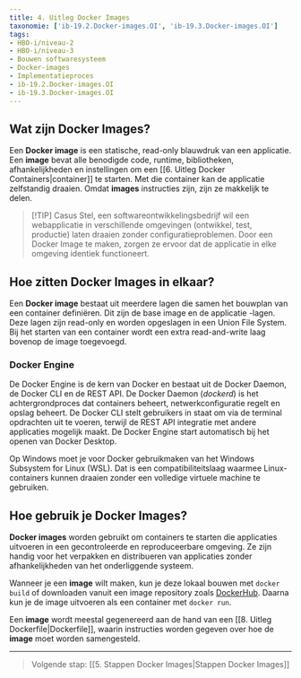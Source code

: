```yaml
---
title: 4. Uitleg Docker Images
taxonomie: ['ib-19.2.Docker-images.OI', 'ib-19.3.Docker-images.OI']
tags:
- HBO-i/niveau-2
- HBO-i/niveau-3
- Bouwen softwaresysteem
- Docker-images
- Implementatieproces
- ib-19.2.Docker-images.OI
- ib-19.3.Docker-images.OI
---
```


## Wat zijn Docker Images?
Een **Docker image** is een statische, read-only blauwdruk van een applicatie. Een **image** bevat alle benodigde code, runtime, bibliotheken, afhankelijkheden en instellingen om een [[6. Uitleg Docker Containers|container]] te starten. Met die container kan de applicatie zelfstandig draaien. Omdat **images** instructies zijn, zijn ze makkelijk te delen.

> [!TIP] Casus
> Stel, een softwareontwikkelingsbedrijf wil een webapplicatie in verschillende omgevingen (ontwikkel, test, productie) laten draaien zonder configuratieproblemen. Door een Docker Image te maken, zorgen ze ervoor dat de applicatie in elke omgeving identiek functioneert.

## Hoe zitten Docker Images in elkaar?
Een **Docker image** bestaat uit meerdere lagen die samen het bouwplan van een container definiëren. Dit zijn de base image en de applicatie -lagen. Deze lagen zijn read-only en worden opgeslagen in een Union File System. Bij het starten van een container wordt een extra read-and-write laag bovenop de image toegevoegd.

### Docker Engine
De Docker Engine is de kern van Docker en bestaat uit de Docker Daemon, de Docker CLI en de REST API. De Docker Daemon (_dockerd_) is het achtergrondproces dat containers beheert, netwerkconfiguratie regelt en opslag beheert. De Docker CLI stelt gebruikers in staat om via de terminal opdrachten uit te voeren, terwijl de REST API integratie met andere applicaties mogelijk maakt. De Docker Engine start automatisch bij het openen van Docker Desktop.

Op Windows moet je voor Docker gebruikmaken van het Windows Subsystem for Linux (WSL). Dat is een compatibiliteitslaag waarmee Linux-containers kunnen draaien zonder een volledige virtuele machine te gebruiken.

## Hoe gebruik je Docker Images?
**Docker images** worden gebruikt om containers te starten die applicaties uitvoeren in een gecontroleerde en reproduceerbare omgeving. Ze zijn handig voor het verpakken en distribueren van applicaties zonder afhankelijkheden van het onderliggende systeem.

Wanneer je een **image** wilt maken, kun je deze lokaal bouwen met `docker build` of downloaden vanuit een image repository zoals [DockerHub](https://hub.docker.com/). Daarna kun je de image uitvoeren als een container met `docker run`.

Een **image** wordt meestal gegenereerd aan de hand van een [[8. Uitleg Dockerfile|Dockerfile]], waarin instructies worden gegeven over hoe de **image** moet worden samengesteld.

---

> Volgende stap: [[5. Stappen Docker Images|Stappen Docker Images]]